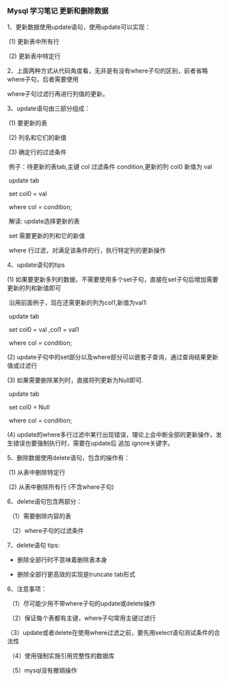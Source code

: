 ### Mysql 学习笔记 更新和删除数据

1、更新数据使用update语句，使用update可以实现：

​                          (1) 更新表中所有行

​                          (2) 更新表中特定行

2、上面两种方式从代码角度看，无非是有没有where子句的区别，前者省略where子句，后者需要使用

where子句过滤行再进行列值的更新。

3、update语句由三部分组成：

​                           (1) 要更新的表

​                           (2) 列名和它们的新值

​                           (3) 确定行的过滤条件

​      例子：待更新的表tab,主键 col 过滤条件 condition,更新的列 col0 新值为  val

​                          update  tab

​                          set  col0 = val

​                          where col =  condition;

​      解读:    update选择更新的表

​                   set 需要更新的列和它的新值

​                   where  行过滤，对满足该条件的行，执行特定列的更新操作

4、update语句的tips 

 (1) 如果要更新多列的数据，不需要使用多个set子句，直接在set子句后增加需要更新的列和新值即可

​      沿用前面例子，现在还需更新的列为col1,新值为val1:

​                               update tab

​                               set  col0 = val ,col1 = val1

​                               where col = condition;  

 (2) update子句中的set部分以及where部分可以嵌套子查询，通过查询结果更新值或过滤行

 (3) 如果需要删除某列时，直接将列更新为Null即可.

​                                update tab

​                                set  col0  =  Null

​                                where  col = condition;                    

 (4) update的where多行过滤中某行出现错误，理论上会中断全部的更新操作，发生错误也要强制执行时，需要在update后  追加 ignore关键字。



5、删除数据使用delete语句，包含的操作有：

​                                 (1) 从表中删除特定行

​                                 (2)  从表中删除所有行 (不含where子句)

6、delete语句包含两部分：

​                              （1）需要删除内容的表

​                              （2）where子句的过滤条件

7、delete语句 tips:

   * 
     删除全部行时不意味着删除表本身

   + 
     删除全部行更高效的实现是truncate tab形式

6、注意事项：

​       （1）尽可能少用不带where子句的update或delete操作             

​       （2）保证每个表都有主键，where子句常用主键过滤行

​       （3）update或者delete在使用where过滤之前，要先用select语句测试条件的合法性

​       （4）使用强制实施引用完整性的数据库

​       （5）mysql没有撤销操作

